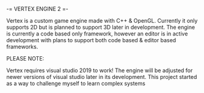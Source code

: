 -= VERTEX ENGINE 2 =-

Vertex is a custom game engine made with C++ & OpenGL. Currently it only supports 2D but is planned to support 3D later in development.
The engine is currently a code based only framework, however an editor is in active development with plans to support both code based & editor based
frameworks.



PLEASE NOTE:

Vertex requires visual studio 2019 to work! The engine will be adjusted for newer versions of visual studio later in its development. 
This project started as a way to challenge myself to learn complex systems
 